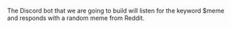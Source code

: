 The Discord bot that we are going to build will listen for the keyword $meme and responds with a random meme from Reddit.
